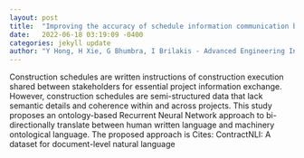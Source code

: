 ```yaml
---
layout: post
title:  "Improving the accuracy of schedule information communication between humans and data"
date:   2022-06-18 03:19:09 -0400
categories: jekyll update
author: "Y Hong, H Xie, G Bhumbra, I Brilakis - Advanced Engineering Informatics, 2022"
---
```

Construction schedules are written instructions of construction execution shared between stakeholders for essential project information exchange. However, construction schedules are semi-structured data that lack semantic details and coherence within and across projects. This study proposes an ontology-based Recurrent Neural Network approach to bi-directionally translate between human written language and machinery ontological language. The proposed approach is 
Cites: ContractNLI: A dataset for document-level natural language